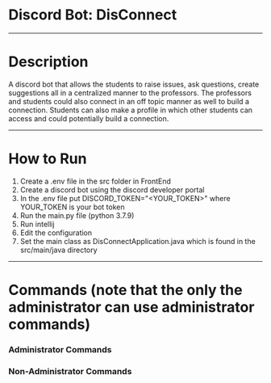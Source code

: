 Discord Bot: DisConnect<a name="TOP"></a>
===================

- - - - 
# Description #

A discord bot that allows the students to raise issues, ask questions, create suggestions all in a centralized manner to the professors. The professors and students could also connect in an off topic manner as well to build a connection. Students can also make a profile in which other students can access and could potentially build a connection.

- - - - 
# How to Run #
1. Create a .env file in the src folder in FrontEnd
2. Create a discord bot using the discord developer portal
3. In the .env file put DISCORD_TOKEN="<YOUR_TOKEN>" where YOUR_TOKEN is your bot token
4. Run the main.py file (python 3.7.9)
5. Run intellij 
6. Edit the configuration 
7. Set the main class as DisConnectApplication.java which is found in the src/main/java directory

- - - - 
# Commands (note that the only the administrator can use administrator commands) #
### Administrator Commands ###

### Non-Administrator Commands ###

